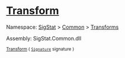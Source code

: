 # [Transform](./Normalize-100663634.md)

Namespace: [SigStat]() > [Common](./../../README.md) > [Transforms](./../README.md)

Assembly: SigStat.Common.dll

<sub>[Transform](./Normalize-100663634.md) ( [`Signature`](./../../Signature.md) signature )         </sub>
